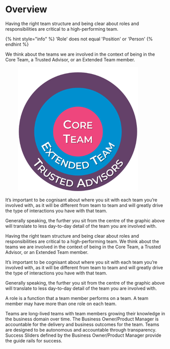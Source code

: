 # Overview

Having the right team structure and being clear about roles and responsibilities are critical to a high-performing team.&#x20;

{% hint style="info" %}
'Role' does not equal 'Position' or 'Person'
{% endhint %}

We think about the teams we are involved in the context of being in the Core Team, a Trusted Advisor, or an Extended Team member.&#x20;

<figure><img src="../../.gitbook/assets/image (15) (1).png" alt="" width="375"><figcaption></figcaption></figure>

It’s important to be cognisant about where you sit with each team you’re involved with, as it will be different from team to team and will greatly drive the type of interactions you have with that team.&#x20;

Generally speaking, the further you sit from the centre of the graphic above will translate to less day-to-day detail of the team you are involved with.

Having the right team structure and being clear about roles and responsibilities are critical to a high-performing team. We think about the teams we are involved in the context of being in the Core Team, a Trusted Advisor, or an Extended Team member.&#x20;

It’s important to be cognisant about where you sit with each team you’re involved with, as it will be different from team to team and will greatly drive the type of interactions you have with that team.&#x20;

Generally speaking, the further you sit from the centre of the graphic above will translate to less day-to-day detail of the team you are involved with.

A role is a function that a team member performs on a team. A team member may have more than one role on each team.

Teams are long-lived teams with team members growing their knowledge in the business domain over time. The Business Owner/Product Manager is accountable for the delivery and business outcomes for the team. Teams are designed to be autonomous and accountable through transparency. Success Sliders defined by the Business Owner/Product Manager provide the guide rails for success.
